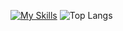[![My Skills](https://skillicons.dev/icons?i=,js,ts,react,tailwind,ps,php,laravel,docker,mysql,linux,rust,figma&theme=light)](https://skillicons.dev)
<img src="https://github-readme-stats.vercel.app/api/top-langs/?username=pedromontesi&layout=compact&langs_count=8&theme=graywhite&size_weight=0.5&count_weight=0.5" alt="Top Langs" />
